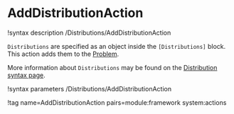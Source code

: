 # AddDistributionAction

!syntax description /Distributions/AddDistributionAction

`Distributions` are specified as an object inside the `[Distributions]` block.
This action adds them to the [Problem](syntax/Problem/index.md).

More information about `Distributions` may be found on the
[Distribution syntax page](syntax/Distributions/index.md).

!syntax parameters /Distributions/AddDistributionAction

!tag name=AddDistributionAction pairs=module:framework system:actions
